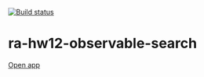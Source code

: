 [![Build status](https://ci.appveyor.com/api/projects/status/6fjo0kthjx6a98kf/branch/main?svg=true)](https://ci.appveyor.com/project/Antis85/ra-hw12-observable-search/branch/main)

# ra-hw12-observable-search

[Open app](https://antis85.github.io/ra-hw12-observable-search)